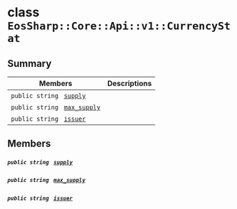 # class `EosSharp::Core::Api::v1::CurrencyStat` 

## Summary

 Members                                | Descriptions                                
----------------------------------------|---------------------------------------------
`public string ` [`supply`](#class_eos_sharp_1_1_core_1_1_api_1_1v1_1_1_currency_stat_1a12e1c1f85a01194af98c26cfed4eb351) | 
`public string ` [`max_supply`](#class_eos_sharp_1_1_core_1_1_api_1_1v1_1_1_currency_stat_1acbe67d2b3bd5cc637be769d7e7e2abdc) | 
`public string ` [`issuer`](#class_eos_sharp_1_1_core_1_1_api_1_1v1_1_1_currency_stat_1a1ae22717c32038ab26d3c22800b06476) | 

## Members

##### `public string ` [`supply`](#class_eos_sharp_1_1_core_1_1_api_1_1v1_1_1_currency_stat_1a12e1c1f85a01194af98c26cfed4eb351) 

##### `public string ` [`max_supply`](#class_eos_sharp_1_1_core_1_1_api_1_1v1_1_1_currency_stat_1acbe67d2b3bd5cc637be769d7e7e2abdc) 

##### `public string ` [`issuer`](#class_eos_sharp_1_1_core_1_1_api_1_1v1_1_1_currency_stat_1a1ae22717c32038ab26d3c22800b06476) 

